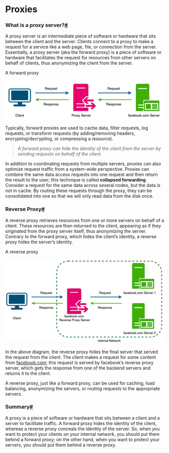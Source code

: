 # Proxies

### What is a proxy server?[#](https://www.educative.io/courses/grokking-the-system-design-interview/N8G9MvM4OR2#What-is-a-proxy-server?) <a href="#what-is-a-proxy-server" id="what-is-a-proxy-server"></a>

A proxy server is an intermediate piece of software or hardware that sits between the client and the server. Clients connect to a proxy to make a request for a service like a web page, file, or connection from the server. Essentially, a proxy server (aka the forward proxy) is a piece of software or hardware that facilitates the request for resources from other servers on behalf of clients, thus anonymizing the client from the server.

A forward proxy

![](<../../.gitbook/assets/image (93).png>)

Typically, forward proxies are used to cache data, filter requests, log requests, or transform requests (by adding/removing headers, encrypting/decrypting, or compressing a resource).

> _A forward proxy can hide the identity of the client from the server by sending requests on behalf of the client._

In addition to coordinating requests from multiple servers, proxies can also optimize request traffic from a system-wide perspective. Proxies can combine the same data access requests into one request and then return the result to the user; this technique is called **collapsed forwarding**. Consider a request for the same data across several nodes, but the data is not in cache. By routing these requests through the proxy, they can be consolidated into one so that we will only read data from the disk once.

### Reverse Proxy[#](https://www.educative.io/courses/grokking-the-system-design-interview/N8G9MvM4OR2#Reverse-Proxy) <a href="#reverse-proxy" id="reverse-proxy"></a>

A reverse proxy retrieves resources from one or more servers on behalf of a client. These resources are then returned to the client, appearing as if they originated from the proxy server itself, thus anonymizing the server. Contrary to the forward proxy, which hides the client’s identity, a reverse proxy hides the server’s identity.

A reverse proxy

![](<../../.gitbook/assets/image (85).png>)

In the above diagram, the reverse proxy hides the final server that served the request from the client. The client makes a request for some content from [facebook.com](http://facebook.com/); this request is served by facebook’s reverse proxy server, which gets the response from one of the backend servers and returns it to the client.

A reverse proxy, just like a forward proxy, can be used for caching, load balancing, anonymizing the servers, or routing requests to the appropriate servers.

### Summary[#](https://www.educative.io/courses/grokking-the-system-design-interview/N8G9MvM4OR2#Summary) <a href="#summary" id="summary"></a>

A proxy is a piece of software or hardware that sits between a client and a server to facilitate traffic. A forward proxy hides the identity of the client, whereas a reverse proxy conceals the identity of the server. So, when you want to protect your clients on your internal network, you should put them behind a forward proxy; on the other hand, when you want to protect your servers, you should put them behind a reverse proxy.

